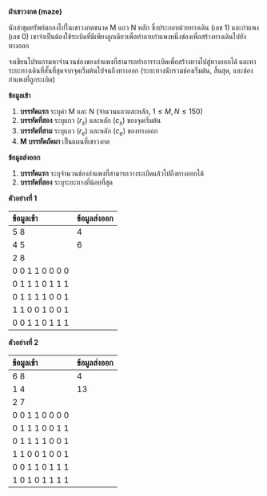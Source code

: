 **ฝ่าเขาวงกต (maze)**

นักล่าขุมทรัพย์ตกลงไปในเขาวงกตขนาด M แถว N หลัก ซึ่งประกอบด้วยทางเดิน (เลข 1) และกำแพง (เลข 0) เขาจำเป็นต้องใช้ระเบิดที่มีเพียงลูกเดียวเพื่อทำลายกำแพงหนึ่งช่องเพื่อสร้างทางเดินไปยังทางออก

จงเขียนโปรแกรมหาจำนวนช่องของกำแพงที่สามารถทำการระเบิดเพื่อสร้างทางไปสู่ทางออกได้ และหาระยะทางเดินที่สั้นที่สุดจากจุดเริ่มต้นไปจนถึงทางออก (ระยะทางนับรวมช่องเริ่มต้น, สิ้นสุด, และช่องกำแพงที่ถูกระเบิด)

**ข้อมูลเข้า**

1.  **บรรทัดแรก** ระบุค่า M และ N (จำนวนแถวและหลัก, $1\le M, N\le150$)
2.  **บรรทัดที่สอง** ระบุแถว ($r_s$) และหลัก ($c_s$) ของจุดเริ่มต้น
3.  **บรรทัดที่สาม** ระบุแถว ($r_e$) และหลัก ($c_e$) ของทางออก
4.  **M บรรทัดถัดมา** เป็นแผนที่เขาวงกต

**ข้อมูลส่งออก**

1.  **บรรทัดแรก** ระบุจำนวนช่องกำแพงที่สามารถวางระเบิดแล้วไปถึงทางออกได้
2.  **บรรทัดที่สอง** ระบุระยะทางที่น้อยที่สุด

**ตัวอย่างที่ 1**

| ข้อมูลเข้า | ข้อมูลส่งออก |
| :--- | :--- |
| 5 8 | 4 |
| 4 5 | 6 |
| 2 8 | |
| 0 0 1 1 0 0 0 0 | |
| 0 1 1 1 0 1 1 1 | |
| 0 1 1 1 1 0 0 1 | |
| 1 1 0 0 1 0 0 1 | |
| 0 0 1 1 0 1 1 1 | |

**ตัวอย่างที่ 2**

| ข้อมูลเข้า | ข้อมูลส่งออก |
| :--- | :--- |
| 6 8 | 4 |
| 1 4 | 13 |
| 2 7 | |
| 0 0 1 1 0 0 0 0 | |
| 0 1 1 1 0 0 1 1 | |
| 0 1 1 1 1 0 0 1 | |
| 1 1 0 0 1 0 0 1 | |
| 0 0 1 1 0 1 1 1 | |
| 1 0 1 0 1 1 1 1 | |